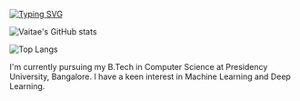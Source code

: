 [![Typing SVG](https://readme-typing-svg.demolab.com/?lines=Hi+there,+I'm+Vaishnavi)](https://git.io/typing-svg)

![Vaitae's GitHub stats](https://github-readme-stats.vercel.app/api?username=Vaitae&show_icons=true&theme=radical)

![Top Langs](https://github-readme-stats.vercel.app/api/top-langs/?username=Vaitae&layout=compact)

I'm currently pursuing my B.Tech in Computer Science at Presidency University, Bangalore. I have a keen interest in Machine Learning and Deep Learning.
<!--
**Vaitae/Vaitae** is a ✨ _special_ ✨ repository because its `README.md` (this file) appears on your GitHub profile.

Here are some ideas to get you started:

- 🔭 I’m currently working on ...
- 🌱 I’m currently learning 
- 👯 I’m looking to collaborate on ...
- 🤔 I’m looking for help with ...
- 💬 Ask me about ...
- 📫 How to reach me: ...
- 😄 Pronouns: ...
- ⚡ Fun fact: ...
-->
